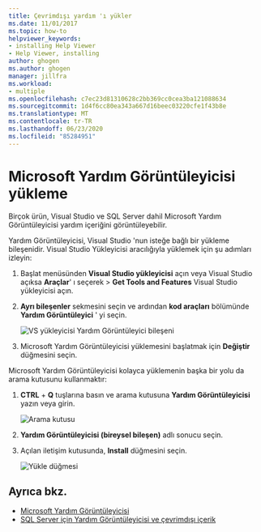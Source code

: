 ```yaml
---
title: Çevrimdışı yardım 'ı yükler
ms.date: 11/01/2017
ms.topic: how-to
helpviewer_keywords:
- installing Help Viewer
- Help Viewer, installing
author: ghogen
ms.author: ghogen
manager: jillfra
ms.workload:
- multiple
ms.openlocfilehash: c7ec23d81310628c2bb369cc0cea3ba121088634
ms.sourcegitcommit: 1d4f6cc80ea343a667d16beec03220cfe1f43b8e
ms.translationtype: MT
ms.contentlocale: tr-TR
ms.lasthandoff: 06/23/2020
ms.locfileid: "85284951"
---
```

# <a name="microsoft-help-viewer-installation"></a>Microsoft Yardım Görüntüleyicisi yükleme

Birçok ürün, Visual Studio ve SQL Server dahil Microsoft Yardım Görüntüleyicisi yardım içeriğini görüntüleyebilir.

Yardım Görüntüleyicisi, Visual Studio 'nun isteğe bağlı bir yükleme bileşenidir. Visual Studio Yükleyicisi aracılığıyla yüklemek için şu adımları izleyin:

1. Başlat menüsünden **Visual Studio yükleyicisi** açın veya Visual Studio açıksa **Araçlar**' ı seçerek  >  **Get Tools and Features** Visual Studio yükleyicisi açın.

1. **Ayrı bileşenler** sekmesini seçin ve ardından **kod araçları** bölümünde **Yardım Görüntüleyici** ' yi seçin.

   ![VS yükleyicisi Yardım Görüntüleyici bileşeni](media/installation/vs-installer.png)

1. Microsoft Yardım Görüntüleyicisi yüklemesini başlatmak için **Değiştir** düğmesini seçin.

Microsoft Yardım Görüntüleyicisi kolayca yüklemenin başka bir yolu da arama kutusunu kullanmaktır:

1. **CTRL** + **Q** tuşlarına basın ve arama kutusuna **Yardım Görüntüleyicisi** yazın veya girin.

   ![Arama kutusu](media/installation/quick-launch.png)

1. **Yardım Görüntüleyicisi (bireysel bileşen)** adlı sonucu seçin.

1. Açılan iletişim kutusunda, **Install** düğmesini seçin.

   ![Yükle düğmesi](media/installation/install.png)

## <a name="see-also"></a>Ayrıca bkz.

- [Microsoft Yardım Görüntüleyicisi](../help-viewer/overview.md)
- [SQL Server için Yardım Görüntüleyicisi ve çevrimdışı içerik](/sql/sql-server/sql-server-help-installation)